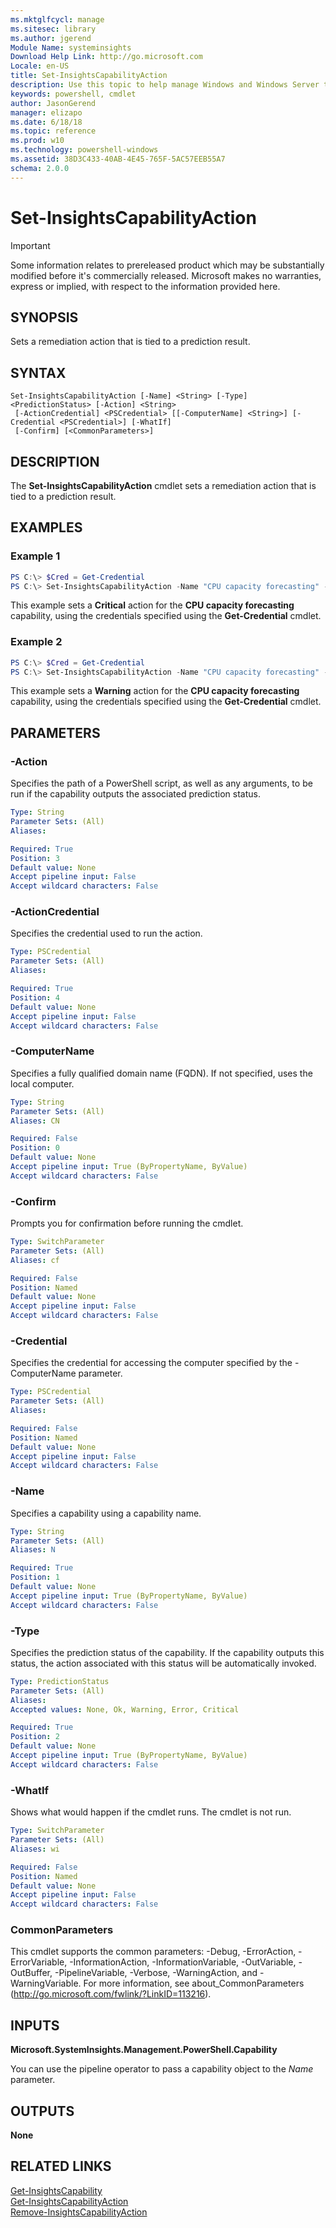 ```yaml
---
ms.mktglfcycl: manage
ms.sitesec: library
ms.author: jgerend
Module Name: systeminsights 
Download Help Link: http://go.microsoft.com
Locale: en-US
title: Set-InsightsCapabilityAction
description: Use this topic to help manage Windows and Windows Server technologies with Windows PowerShell.
keywords: powershell, cmdlet
author: JasonGerend
manager: elizapo
ms.date: 6/18/18
ms.topic: reference
ms.prod: w10
ms.technology: powershell-windows
ms.assetid: 38D3C433-40AB-4E45-765F-5AC57EEB55A7
schema: 2.0.0
---
```


# Set-InsightsCapabilityAction

>[!IMPORTANT]
>Some information relates to prereleased product which may be substantially modified before it's commercially released. Microsoft makes no warranties, express or implied, with respect to the information provided here.

## SYNOPSIS
Sets a remediation action that is tied to a prediction result.

## SYNTAX

```
Set-InsightsCapabilityAction [-Name] <String> [-Type] <PredictionStatus> [-Action] <String>
 [-ActionCredential] <PSCredential> [[-ComputerName] <String>] [-Credential <PSCredential>] [-WhatIf]
 [-Confirm] [<CommonParameters>]
```

## DESCRIPTION
The **Set-InsightsCapabilityAction** cmdlet sets a remediation action that is tied to a prediction result.

## EXAMPLES

### Example 1
```powershell
PS C:\> $Cred = Get-Credential
PS C:\> Set-InsightsCapabilityAction -Name "CPU capacity forecasting" -Type Critical -Action "C:\Users\Public\CriticalAction.ps1" -ActionCredential $Cred
```

This example sets a **Critical** action for the **CPU capacity forecasting** capability, using the credentials specified using the **Get-Credential** cmdlet. 

### Example 2
```powershell
PS C:\> $Cred = Get-Credential
PS C:\> Set-InsightsCapabilityAction -Name "CPU capacity forecasting" -Type Warning -Action "C:\Users\Public\WarningAction.ps1" -ActionCredential $Cred
```

This example sets a **Warning** action for the **CPU capacity forecasting** capability, using the credentials specified using the **Get-Credential** cmdlet. 

## PARAMETERS

### -Action
Specifies the path of a PowerShell script, as well as any arguments, to be run if the capability outputs the associated prediction status.

```yaml
Type: String
Parameter Sets: (All)
Aliases:

Required: True
Position: 3
Default value: None
Accept pipeline input: False
Accept wildcard characters: False
```

### -ActionCredential
Specifies the credential used to run the action.

```yaml
Type: PSCredential
Parameter Sets: (All)
Aliases:

Required: True
Position: 4
Default value: None
Accept pipeline input: False
Accept wildcard characters: False
```

### -ComputerName
Specifies a fully qualified domain name (FQDN). If not specified, uses the local computer.

```yaml
Type: String
Parameter Sets: (All)
Aliases: CN

Required: False
Position: 0
Default value: None
Accept pipeline input: True (ByPropertyName, ByValue)
Accept wildcard characters: False
```

### -Confirm
Prompts you for confirmation before running the cmdlet.

```yaml
Type: SwitchParameter
Parameter Sets: (All)
Aliases: cf

Required: False
Position: Named
Default value: None
Accept pipeline input: False
Accept wildcard characters: False
```

### -Credential
Specifies the credential for accessing the computer specified by the -ComputerName parameter.

```yaml
Type: PSCredential
Parameter Sets: (All)
Aliases:

Required: False
Position: Named
Default value: None
Accept pipeline input: False
Accept wildcard characters: False
```

### -Name
Specifies a capability using a capability name. 

```yaml
Type: String
Parameter Sets: (All)
Aliases: N

Required: True
Position: 1
Default value: None
Accept pipeline input: True (ByPropertyName, ByValue)
Accept wildcard characters: False
```

### -Type
Specifies the prediction status of the capability. If the capability outputs this status, the action associated with this status will be automatically invoked.

```yaml
Type: PredictionStatus
Parameter Sets: (All)
Aliases:
Accepted values: None, Ok, Warning, Error, Critical

Required: True
Position: 2
Default value: None
Accept pipeline input: True (ByPropertyName, ByValue)
Accept wildcard characters: False
```

### -WhatIf
Shows what would happen if the cmdlet runs.
The cmdlet is not run.

```yaml
Type: SwitchParameter
Parameter Sets: (All)
Aliases: wi

Required: False
Position: Named
Default value: None
Accept pipeline input: False
Accept wildcard characters: False
```

### CommonParameters
This cmdlet supports the common parameters: -Debug, -ErrorAction, -ErrorVariable, -InformationAction, -InformationVariable, -OutVariable, -OutBuffer, -PipelineVariable, -Verbose, -WarningAction, and -WarningVariable.
For more information, see about_CommonParameters (http://go.microsoft.com/fwlink/?LinkID=113216).

## INPUTS

**Microsoft.SystemInsights.Management.PowerShell.Capability**

You can use the pipeline operator to pass a capability object to the *Name* parameter.

## OUTPUTS
**None**

## RELATED LINKS
[Get-InsightsCapability](get-insightscapability.md)<br>
[Get-InsightsCapabilityAction](get-insightscapabilityaction.md)<br>
[Remove-InsightsCapabilityAction](remove-insightscapabilityaction.md)

